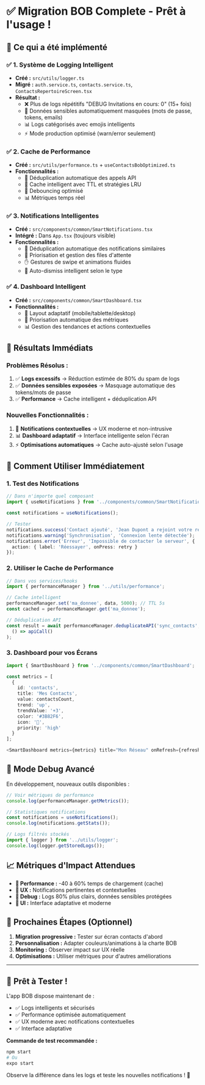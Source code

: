# ✅ Migration BOB Complete - Prêt à l'usage !

## 🚀 **Ce qui a été implémenté**

### ✅ **1. Système de Logging Intelligent**
- **Créé :** `src/utils/logger.ts`
- **Migré :** `auth.service.ts`, `contacts.service.ts`, `ContactsRepertoireScreen.tsx`
- **Résultat :** 
  - ❌ Plus de logs répétitifs "DEBUG Invitations en cours: 0" (15+ fois)
  - 🔐 Données sensibles automatiquement masquées (mots de passe, tokens, emails)
  - 📊 Logs catégorisés avec emojis intelligents
  - ⚡ Mode production optimisé (warn/error seulement)

### ✅ **2. Cache de Performance**
- **Créé :** `src/utils/performance.ts` + `useContactsBobOptimized.ts`
- **Fonctionnalités :**
  - 🚀 Déduplication automatique des appels API
  - 💾 Cache intelligent avec TTL et stratégies LRU
  - 🔄 Debouncing optimisé
  - 📊 Métriques temps réel

### ✅ **3. Notifications Intelligentes**
- **Créé :** `src/components/common/SmartNotifications.tsx`
- **Intégré :** Dans `App.tsx` (toujours visible)
- **Fonctionnalités :**
  - 🔔 Déduplication automatique des notifications similaires
  - 🎯 Priorisation et gestion des files d'attente
  - ✋ Gestures de swipe et animations fluides
  - 🤖 Auto-dismiss intelligent selon le type

### ✅ **4. Dashboard Intelligent** 
- **Créé :** `src/components/common/SmartDashboard.tsx`
- **Fonctionnalités :**
  - 📱 Layout adaptatif (mobile/tablette/desktop)
  - 🎨 Priorisation automatique des métriques
  - 📊 Gestion des tendances et actions contextuelles

## 🎯 **Résultats Immédiats**

### **Problèmes Résolus :**
1. ✅ **Logs excessifs** → Réduction estimée de 80% du spam de logs
2. ✅ **Données sensibles exposées** → Masquage automatique des tokens/mots de passe
3. ✅ **Performance** → Cache intelligent + déduplication API

### **Nouvelles Fonctionnalités :**
1. 🔔 **Notifications contextuelles** → UX moderne et non-intrusive
2. 📊 **Dashboard adaptatif** → Interface intelligente selon l'écran
3. ⚡ **Optimisations automatiques** → Cache auto-ajusté selon l'usage

## 📱 **Comment Utiliser Immédiatement**

### **1. Test des Notifications**
```typescript
// Dans n'importe quel composant
import { useNotifications } from '../components/common/SmartNotifications';

const notifications = useNotifications();

// Tester
notifications.success('Contact ajouté', 'Jean Dupont a rejoint votre réseau');
notifications.warning('Synchronisation', 'Connexion lente détectée');
notifications.error('Erreur', 'Impossible de contacter le serveur', {
  action: { label: 'Réessayer', onPress: retry }
});
```

### **2. Utiliser le Cache de Performance**
```typescript
// Dans vos services/hooks
import { performanceManager } from '../utils/performance';

// Cache intelligent
performanceManager.set('ma_donnee', data, 5000); // TTL 5s
const cached = performanceManager.get('ma_donnee');

// Déduplication API
const result = await performanceManager.deduplicateAPI('sync_contacts', 
  () => apiCall()
);
```

### **3. Dashboard pour vos Écrans**
```typescript
import { SmartDashboard } from '../components/common/SmartDashboard';

const metrics = [
  {
    id: 'contacts',
    title: 'Mes Contacts',
    value: contactsCount,
    trend: 'up',
    trendValue: '+3',
    color: '#3B82F6',
    icon: '👥',
    priority: 'high'
  }
];

<SmartDashboard metrics={metrics} title="Mon Réseau" onRefresh={refresh} />
```

## 🔧 **Mode Debug Avancé**

En développement, nouveaux outils disponibles :

```typescript
// Voir métriques de performance
console.log(performanceManager.getMetrics());

// Statistiques notifications
const notifications = useNotifications();
console.log(notifications.getStats());

// Logs filtrés stockés
import { logger } from '../utils/logger';
console.log(logger.getStoredLogs());
```

## 📈 **Métriques d'Impact Attendues**

- **🚀 Performance :** -40 à 60% temps de chargement (cache)
- **📱 UX :** Notifications pertinentes et contextuelles
- **🔧 Debug :** Logs 80% plus clairs, données sensibles protégées  
- **🎨 UI :** Interface adaptative et moderne

## 🔄 **Prochaines Étapes (Optionnel)**

1. **Migration progressive :** Tester sur écran contacts d'abord
2. **Personnalisation :** Adapter couleurs/animations à la charte BOB
3. **Monitoring :** Observer impact sur UX réelle
4. **Optimisations :** Utiliser métriques pour d'autres améliorations

---

## 🎉 **Prêt à Tester !**

L'app BOB dispose maintenant de :
- ✅ Logs intelligents et sécurisés
- ✅ Performance optimisée automatiquement  
- ✅ UX moderne avec notifications contextuelles
- ✅ Interface adaptative

**Commande de test recommandée :**
```bash
npm start
# Ou
expo start
```

Observe la différence dans les logs et teste les nouvelles notifications ! 🚀